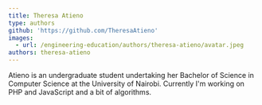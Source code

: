 ```yaml
---
title: Theresa Atieno
type: authors
github: 'https://github.com/TheresaAtieno'
images:
  - url: /engineering-education/authors/theresa-atieno/avatar.jpeg
authors: theresa-atieno
---
```

Atieno is an undergraduate student undertaking her Bachelor of Science in Computer Science at the University of Nairobi. 
Currently I'm working on PHP and JavaScript and a bit of algorithms.

